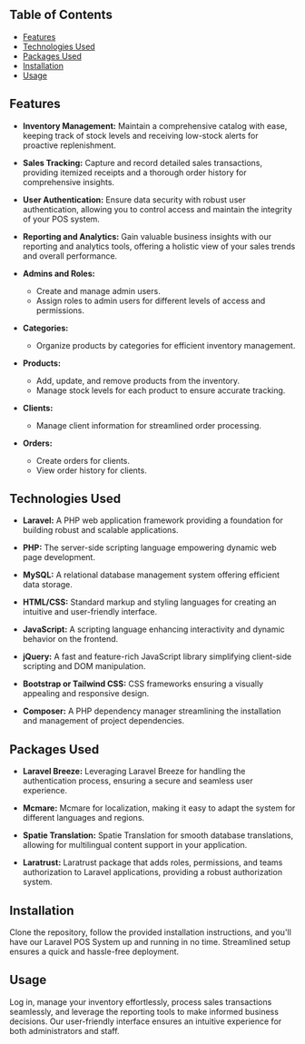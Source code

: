 ## Table of Contents

- [Features](#features)
- [Technologies Used](#technologies-used)
- [Packages Used](#packages-used)
- [Installation](#installation)
- [Usage](#usage)


## Features

- **Inventory Management:** Maintain a comprehensive catalog with ease, keeping track of stock levels and receiving low-stock alerts for proactive replenishment.

- **Sales Tracking:** Capture and record detailed sales transactions, providing itemized receipts and a thorough order history for comprehensive insights.

- **User Authentication:** Ensure data security with robust user authentication, allowing you to control access and maintain the integrity of your POS system.

- **Reporting and Analytics:** Gain valuable business insights with our reporting and analytics tools, offering a holistic view of your sales trends and overall performance.
  
- **Admins and Roles:**
  - Create and manage admin users.
  - Assign roles to admin users for different levels of access and permissions.

- **Categories:**
  - Organize products by categories for efficient inventory management.

- **Products:**
  - Add, update, and remove products from the inventory.
  - Manage stock levels for each product to ensure accurate tracking.

- **Clients:**
  - Manage client information for streamlined order processing.

- **Orders:**
  - Create orders for clients.
  - View order history for clients.


## Technologies Used

- **Laravel:** A PHP web application framework providing a foundation for building robust and scalable applications.

- **PHP:** The server-side scripting language empowering dynamic web page development.

- **MySQL:** A relational database management system offering efficient data storage.

- **HTML/CSS:** Standard markup and styling languages for creating an intuitive and user-friendly interface.

- **JavaScript:** A scripting language enhancing interactivity and dynamic behavior on the frontend.

- **jQuery:** A fast and feature-rich JavaScript library simplifying client-side scripting and DOM manipulation.

- **Bootstrap or Tailwind CSS:** CSS frameworks ensuring a visually appealing and responsive design.

- **Composer:** A PHP dependency manager streamlining the installation and management of project dependencies.

## Packages Used

- **Laravel Breeze:**
  Leveraging Laravel Breeze for handling the authentication process, ensuring a secure and seamless user experience.

- **Mcmare:**
  Mcmare for localization, making it easy to adapt the system for different languages and regions.

- **Spatie Translation:**
  Spatie Translation for smooth database translations, allowing for multilingual content support in your application.

- **Laratrust:**
  Laratrust package that adds roles, permissions, and teams authorization to Laravel applications, providing a robust authorization system.

## Installation

Clone the repository, follow the provided installation instructions,
and you'll have our Laravel POS System up and running in no time. Streamlined setup ensures a quick and hassle-free deployment.

## Usage

Log in, manage your inventory effortlessly, process sales transactions seamlessly, and leverage the reporting tools to make informed business decisions. Our user-friendly interface ensures an intuitive experience for both administrators and staff.


